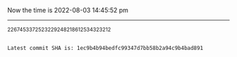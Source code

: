 Now the time is 2022-08-03 14:45:52 pm

---

<small>2267453372523229248218612534323212</small>

```txt

Latest commit SHA is: 1ec9b4b94bedfc99347d7bb58b2a94c9b4bad891
```
